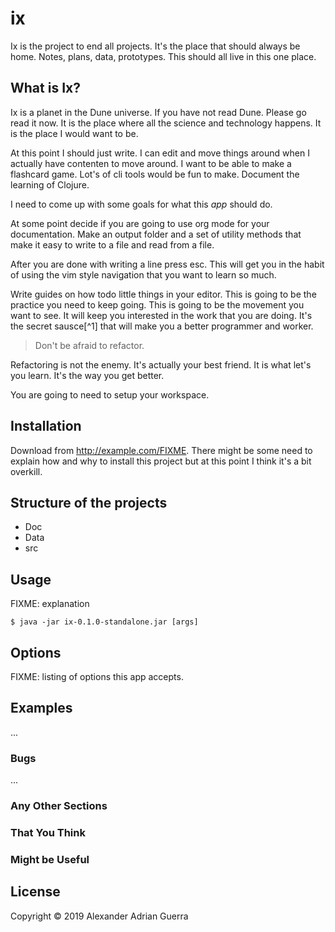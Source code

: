 # ix

Ix is the project to end all projects. It's the place that should always be home.
Notes, plans, data, prototypes. This should all live in this one place.

## What is Ix?
Ix is a planet in the Dune universe. If you have not read Dune. Please go read it now.
It is the place where all the science and technology happens. It is the place I would want to be.

At this point I should just write. I can edit and move things around when I actually have contenten to move around.
I want to be able to make a flashcard game.
Lot's of cli tools would be fun to make.
Document the learning of Clojure.

I need to come up with some goals for what this *app* should do.

At some point decide if you are going to use org mode for your documentation.
Make an output folder and a set of utility methods that make it easy to write to a file and read from a file.

After you are done with writing a line press esc.
This will get you in the habit of using the vim style navigation that you want to learn so much.

Write guides on how todo little things in your editor. This is going to be the practice you need to keep going.
This is going to be the movement you want to see. It will keep you interested in the work that you are doing.
It's the secret sausce[^1] that will make you a better programmer and worker.

> Don't be afraid to refactor.

Refactoring is not the enemy. It's actually your best friend. It is what let's you learn. It's the way you get better.


You are going to need to setup your workspace.


## Installation

Download from http://example.com/FIXME.
There might be some need to explain how and why to install this project but at this point I think it's a bit overkill.

## Structure of the projects
- Doc
- Data
- src

## Usage

FIXME: explanation

    $ java -jar ix-0.1.0-standalone.jar [args]

## Options

FIXME: listing of options this app accepts.

## Examples

...

### Bugs

...

### Any Other Sections
### That You Think
### Might be Useful

## License

Copyright © 2019 Alexander Adrian Guerra
